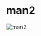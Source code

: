 # man2
![man2](https://github.com/Sanda-Cyber/man2/assets/140381154/4c759835-49db-4509-be51-3802e7b83004)
